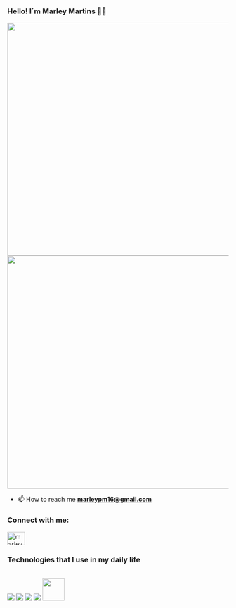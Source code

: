### Hello! I´m Marley Martins 👊😄



<div>
    <img width='530em' src="https://github-readme-stats.vercel.app/api?username=marleypm16&show_icons=true&theme=tokyonight"/>
    <img width='530em' src="https://github-readme-stats.vercel.app/api/top-langs/?username=marleypm16&layout=compact&theme=tokyonight"/>
</div>

- 📫 How to reach me **marleypm16@gmail.com**
<h3 align="left">Connect with me:</h3>
<p align="left">

<a href="https://www.linkedin.com/in/marley-martins-206829258/" target="blank"><img align="center" src="https://raw.githubusercontent.com/rahuldkjain/github-profile-readme-generator/master/src/images/icons/Social/linked-in-alt.svg" alt="marley_martins_linkedin" height="30" width="40" /></a>
</p>

### Technologies that I use in my daily life

<div style="display: inline_block"> <br/>
    <img aling='center' href="https://developer.mozilla.org/pt-BR/docs/Web/HTML"  src="https://img.shields.io/badge/HTML5-E34F26?style=for-the-badge&logo=html5&logoColor=white"/>
    <img aling='center' href="https://www.w3schools.com/css/" src="https://img.shields.io/badge/CSS3-1572B6?style=for-the-badge&logo=css3&logoColor=white"/>
    <img aling='center' href="https://developer.mozilla.org/en-US/docs/Web/JavaScript" src="https://img.shields.io/badge/JavaScript-F7DF1E?style=for-the-badge&logo=javascript&logoColor=black"/>
    <img aling='center' href="https://pt-br.reactjs.org" src="https://img.shields.io/badge/React-20232A?style=for-the-badge&logo=react&logoColor=61DAFB"/>
    <img aling='center' href="https://www.redhat.com/en/topics/api/what-is-a-rest-api" width = '50px' src="https://user-images.githubusercontent.com/25181517/192107858-fe19f043-c502-4009-8c47-476fc89718ad.png"/>
</div>
